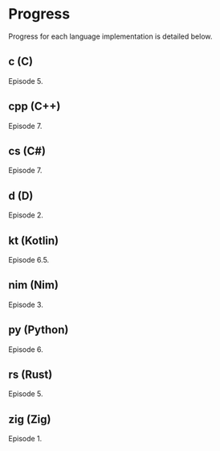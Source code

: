 # Progress

Progress for each language implementation is detailed below.

## c (C)
Episode 5.

## cpp (C++)
Episode 7.

## cs (C#)
Episode 7.

## d (D)
Episode 2.

## kt (Kotlin)
Episode 6.5.

## nim (Nim)
Episode 3.

## py (Python)
Episode 6.

## rs (Rust)
Episode 5.

## zig (Zig)
Episode 1.
